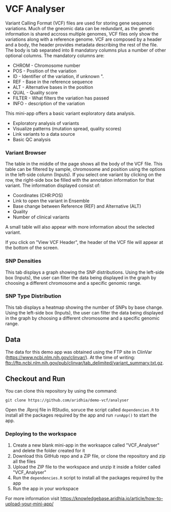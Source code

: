 # VCF Analyser

Variant Calling Format (VCF) files are used for storing gene sequence variations. Much of the gneomic data can be redundant, as the genetic information is shared accross multiple genomes, VCF files only show the variations along with a reference genome. VCF are composed by a header and a body, the header provides metadata describing the rest of the file. The body is tab separated into 8 mandatory columns plus a number of other optional columns. The mandatory columns are: 

- CHROM - Chromosome number
- POS - Position of the variation
- ID - Identifier of the variation, if unknown ".
- REF - Base in the reference sequence
- ALT - Alternative bases in the position
- QUAL - Quality score
- FILTER - What filters the variation has passed
- INFO - description of the variation

This mini-app offers a basic variant exploratory data analysis.

- Exploratory analysis of variants
- Visualize patterns (mutation spread, quality scores)
- Link variants to a data source
- Basic QC analysis

### Variant Browser

The table in the middle of the page shows all the body of the VCF file. This table can be filtered by sample, chromosome and position using the options in the left-side column (Inputs). If you select one variant by clicking on the row, the right-side box be filled with the annotation information for that variant. The information displayed consist of:

- Coordinates (CHR:POS)
- Link to open the variant in Ensemble
- Base change between Reference (REF) and Alternative (ALT)
- Quality
- Number of clinical variants

A small table will also appear with more information about the selected variant.

If you click on "View VCF Header", the header of the VCF file will appear at the bottom of the screen.

### SNP Densities

This tab displays a graph showing the SNP distributions. Using the left-side box (Inputs), the user can filter the data being displayed in the graph by choosing a different chromosome and a specific genomic range.

### SNP Type Distribution

This tab displays a heatmap showing the number of SNPs by base change. Using the left-side box (Inputs), the user can filter the data being displayed in the graph by choosing a different chromosome and a specific genomic range.


## Data

The data for this demo app was obtained using the FTP site in ClinVar (https://www.ncbi.nlm.nih.gov/clinvar/). At the time of writing: ftp://ftp.ncbi.nlm.nih.gov/pub/clinvar/tab_delimited/variant_summary.txt.gz.

## Checkout and Run

You can clone this repository by using the command:

```
git clone https://github.com/aridhia/demo-vcf/analyser
```

Open the .Rproj file in RStudio, soruce the script called `dependencies.R` to install all the packages required by the app and run `runApp()` to start the app.

### Deploying to the workspace

1. Create a new blank mini-app in the worksapce called "VCF_Analyser" and delete the folder created for it
2. Download this GitHub repo and a ZIP file, or clone the repository and zip all the files
3. Upload the ZIP file to the workspace and unzip it inside a folder called "VCF_Analyser"
4. Run the `dependencies.R` script to install all the packages required by the app
5. Run the app in your workspace

For more information visit https://knowledgebase.aridhia.io/article/how-to-upload-your-mini-app/
